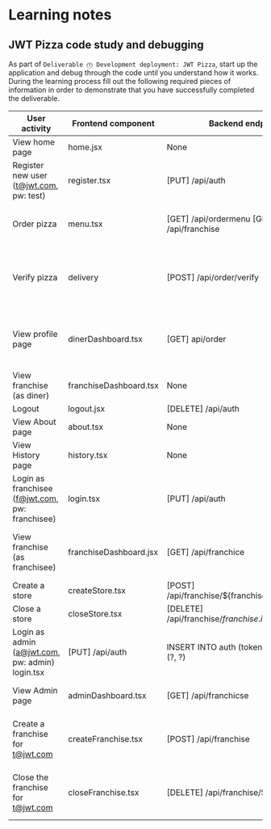 # Learning notes

## JWT Pizza code study and debugging

As part of `Deliverable ⓵ Development deployment: JWT Pizza`, start up the application and debug through the code until you understand how it works. During the learning process fill out the following required pieces of information in order to demonstrate that you have successfully completed the deliverable.

| User activity                                       | Frontend component | Backend endpoints | Database SQL |
| --------------------------------------------------- | ------------------ | ----------------- | ------------ |
| View home page                                      | home.jsx           | None              | None         |
| Register new user<br/>(t@jwt.com, pw: test)         | register.tsx       | [PUT] /api/auth   |INSERT INTO user (name, email, password VALUES (?, ?, ?) INSERT INTO userRole (userId, role, objectId) VALUES (?, ?, ?)              |
| Order pizza                                         |menu.tsx            |[GET] /api/ordermenu [GET] /api/franchise| SELECT * FROM menu SELECT id, name FROM franchise SELECT id, name FROM store WHERE franchiseId=?             |
| Verify pizza                                        |delivery            | [POST] /api/order/verify| INSERT INTO dinerOrder (dinerId, franchiseId, storeId, date) VALUES (?, ?, ?, now()) INSERT INTO orderItem (orderId, menuId, description, price) VALUES (?, ?, ?, ?)             |
| View profile page                                   |dinerDashboard.tsx      |[GET] api/order    |`SELECT id, franchiseId, storeId, date FROM dinerOrder WHERE dinerId=? LIMIT ${offset},${config.db.listPerPage}` `SELECT id, menuId, description, price FROM orderItem WHERE orderId=?`             |
| View franchise<br/>(as diner)                       |franchiseDashboard.tsx|  None                 |   None           |
| Logout                                              | logout.jsx         |  [DELETE] /api/auth| DELETE FROM auth WHERE token=?             |
| View About page                                     |about.tsx           | None              | None         |
| View History page                                   |history.tsx         |None               | None         |
| Login as franchisee<br/>(f@jwt.com, pw: franchisee) |login.tsx           | [PUT] /api/auth   | INSERT INTO auth (token, userId) VALUES (?, ?)             |
| View franchise<br/>(as franchisee)                  |franchiseDashboard.jsx|[GET] /api/franchice|SELECT objectId FROM userRole WHERE role='franchisee' AND userId=?, SELECT id, name FROM franchise WHERE id in (${franchiseIds.join(',')})              |
| Create a store                                      |createStore.tsx     | [POST] /api/franchise/${franchise.id}/store                  |INSERT INTO store (franchiseId, name) VALUES (?, ?)              |
| Close a store                                       |closeStore.tsx      |[DELETE] /api/franchise/${franchise.id}/store/${store.id}                  |DELETE FROM store WHERE franchiseId=? AND id=?              |
| Login as admin<br/>(a@jwt.com, pw: admin)           login.tsx           | [PUT] /api/auth   | INSERT INTO auth (token, userId) VALUES (?, ?)             |
| View Admin page                                     |adminDashboard.tsx  |[GET] /api/franchicse| SELECT id, name FROM franchise, SELECT id, name FROM store WHERE franchiseId=?              |
| Create a franchise for t@jwt.com                    |createFranchise.tsx | [POST] /api/franchise| SELECT id, name FROM user WHERE email=?, INSERT INTO franchise (name) VALUES (?), INSERT INTO userRole (userId, role, objectId) VALUES (?, ?, ?)              |
| Close the franchise for t@jwt.com                   | closeFranchise.tsx | [DELETE] /api/franchise/${franchise.id} |DELETE FROM store WHERE franchiseId=?, DELETE FROM userRole WHERE objectId=?, DELETE FROM franchise WHERE id=?              |
